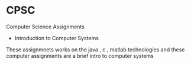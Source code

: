 # CPSC
Computer Science Assignments
- Introduction to Computer Systems

These assignmnets works on the java , c , matlab technologies and these computer assignments are a brief intro to computer systems
